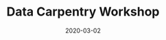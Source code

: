 ---
title: Data Carpentry Workshop
date: 2020-03-02
end_date: 2020-03-03
instructors:
- Stephanie Thiede
- Zena Lapp
helpers:
- Matthew Flickinger
- Cynthia Zajac
- Dana King
- Tianyu Jiang
- Emily Benedict
site: https://UMSWC.github.io/2020-03-02-umich-genomics
etherpad: http://pad.software-carpentry.org/2020-03-02-umich-genomics
eventbrite: 
material: Command Line, Programming in R
audience: 
---